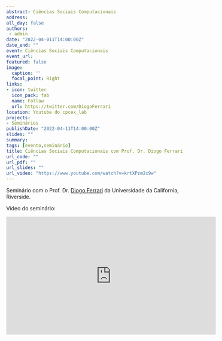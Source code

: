```yaml
---
abstract: Ciências Sociais Computacionais
address:
all_day: false
authors: 
 - admin
date: "2022-04-011T14:00:00Z"
date_end: ""
event: Ciências Sociais Computacionais
event_url: 
featured: false
image:
  caption: ''
  focal_point: Right
links:
- icon: twitter
  icon_pack: fab
  name: Follow
  url: https://twitter.com/DiogoFerrari
location: Youtube do cpcex_lab
projects:
- Seminários
publishDate: "2022-04-11T14:00:00Z"
slides: ""
summary: 
tags: [evento,seminário]
title: Ciências Sociais Computacionais com Prof. Dr. Diogo Ferrari
url_code: ""
url_pdf: ""
url_slides: ""
url_video: "https://www.youtube.com/watch?v=krtXPzm2c9w"
---
```


Seminário com o Prof. Dr. [Diogo Ferrari](https://www.diogoferrari.com/) da Universidade da California, Riverside.


Vídeo do seminário:
<center><iframe width="560" height="315" src="https://www.youtube.com/embed/krtXPzm2c9w" title="YouTube video player" frameborder="0" allow="accelerometer; autoplay; clipboard-write; encrypted-media; gyroscope; picture-in-picture" allowfullscreen></iframe></center> 